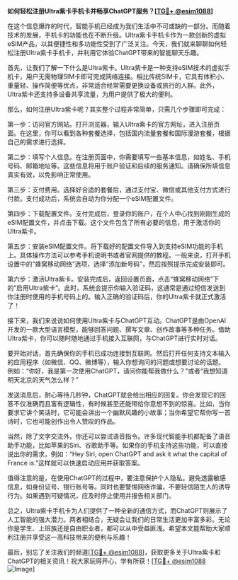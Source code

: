 **如何轻松注册Ultra紫卡手机卡并畅享ChatGPT服务？[[TG💪+ @esim1088](https://t.me/s/esim1088)]**

在这个信息爆炸的时代，智能手机已经成为我们生活中不可或缺的一部分。而随着技术的发展，手机卡的功能也在不断升级。Ultra紫卡手机卡作为一款创新的虚拟eSIM产品，以其便捷性和多功能性受到了广泛关注。今天，我们就来聊聊如何轻松注册Ultra紫卡手机卡，并利用它体验ChatGPT带来的智能聊天乐趣。

首先，让我们了解一下什么是Ultra紫卡。Ultra紫卡是一种支持eSIM技术的虚拟手机卡，用户无需物理SIM卡即可完成网络连接。相比传统SIM卡，它具有体积小、重量轻、操作简便等优点，非常适合经常需要更换设备或旅行的人群。此外，Ultra紫卡还支持多设备共享流量，为用户提供了极大的便利。

那么，如何注册Ultra紫卡呢？其实整个过程非常简单，只需几个步骤即可完成：

第一步：访问官方网站。打开浏览器，输入Ultra紫卡的官方网址，进入注册页面。在这里，你可以看到各种套餐选择，包括国内流量套餐和国际漫游套餐，根据自己的需求进行选择。

第二步：填写个人信息。在注册页面中，你需要填写一些基本信息，如姓名、手机号码、邮箱地址等。这些信息将用于账户验证和后续的服务通知。请确保所填信息真实有效，以免影响正常使用。

第三步：支付费用。选择好合适的套餐后，通过支付宝、微信或其他支付方式进行付款。支付成功后，系统会自动为你分配一个eSIM配置文件。

第四步：下载配置文件。支付完成后，登录你的账户，在个人中心找到刚刚生成的eSIM配置文件，并点击下载。这个文件包含了所有必要的信息，用于激活你的Ultra紫卡。

第五步：安装eSIM配置文件。将下载好的配置文件导入到支持eSIM功能的手机上。具体操作方法可以参考手机说明书或者官网提供的教程。一般来说，打开手机设置中的“蜂窝移动网络”选项，选择“添加新号码”，然后按照提示完成安装即可。

第六步：激活Ultra紫卡。安装完成后，返回设置页面，点击“蜂窝移动网络”下的“启用Ultra紫卡”。此时，系统会提示你输入验证码，这通常是通过短信发送到你注册时使用的手机号码上的。输入正确的验证码后，你的Ultra紫卡就正式激活了！

接下来，我们来说说如何使用Ultra紫卡与ChatGPT互动。ChatGPT是由OpenAI开发的一款大型语言模型，能够回答问题、撰写文章、创作故事等多种任务。借助Ultra紫卡，你可以随时随地通过手机接入互联网，与ChatGPT进行实时对话。

要开始对话，首先确保你的手机已成功连接到互联网。然后打开任何支持文本输入的应用程序（如微信、QQ、微博等），输入你想询问的问题或想要讨论的话题。例如：“你好，我是第一次使用ChatGPT，请问你能帮我做什么？”或者“我想知道明天北京的天气怎么样？”

发送消息后，耐心等待几秒钟，ChatGPT就会给出相应的回复。你会发现它的回答不仅准确而且富有逻辑性，有时候甚至还能带给你意想不到的惊喜。比如，当你要求它讲个笑话时，它可能会讲出一个幽默风趣的小故事；当你希望它帮你写一首诗时，它也可能创作出令人赞叹的作品。

当然，除了文字交流外，你还可以尝试语音指令。许多现代智能手机都配备了语音助手功能，比如苹果的Siri、谷歌助手等。如果你的手机支持这些功能，可以直接说出你的需求，例如：“Hey Siri, open ChatGPT and ask it what the capital of France is.”这样就可以快速启动应用并获取答案。

值得注意的是，在使用ChatGPT的过程中，要注意保护个人隐私。避免透露敏感信息，如身份证号、银行账号等。同时也要警惕网络诈骗，不要轻信陌生人的诱导行为。如果遇到可疑情况，应及时停止使用并报告相关部门。

总之，Ultra紫卡手机卡为人们提供了一种全新的通信方式，而ChatGPT则展示了人工智能的强大潜力。两者相结合，无疑会让我们的日常生活更加丰富多彩。无论你是学生、上班族还是自由职业者，都可以从中受益匪浅。希望本文能帮助大家顺利注册并享受这一高科技带来的便利与乐趣！

最后，别忘了关注我们的频道[[TG💪+ @esim1088](https://t.me/s/esim1088)]，获取更多关于Ultra紫卡和ChatGPT的相关资讯！祝大家玩得开心，学有所获！[[TG💪+ @esim1088](https://t.me/s/esim1088) ![Image](https://i.postimg.cc/4NQfJmqS/Snipaste-2025-05-13-00-14-12.png)]